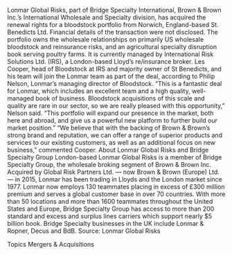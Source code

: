 Lonmar Global Risks, part of Bridge Specialty International, Brown & Brown Inc.’s International Wholesale and Specialty division, has acquired the renewal rights for a bloodstock portfolio from Norwich, England-based St. Benedicts Ltd.
Financial details of the transaction were not disclosed.
The portfolio owns the wholesale relationships on primarily US wholesale bloodstock and reinsurance risks, and an agricultural specialty disruption book serving poultry farms. It is currently managed by International Risk Solutions Ltd. (IRS), a London-based Lloyd’s re/insurance broker.
Les Cooper, head of Bloodstock at IRS and majority owner of St Benedicts, and his team will join the Lonmar team as part of the deal, according to Philip Nelson, Lonmar’s managing director of Bloodstock.
“This is a fantastic deal for Lonmar, which includes an excellent team and a high quality, well-managed book of business. Bloodstock acquisitions of this scale and quality are rare in our sector, so we are really pleased with this opportunity,” Nelson said. “This portfolio will expand our presence in the market, both here and abroad, and give us a powerful new platform to further build our market position.”
“We believe that with the backing of Brown & Brown’s strong brand and reputation, we can offer a range of superior products and services to our existing customers, as well as an additional focus on new business,” commented Cooper.
About Lonmar Global Risks and Bridge Specialty Group
London-based Lonmar Global Risks is a member of Bridge Specialty Group, the wholesale broking segment of Brown & Brown Inc. Acquired by Global Risk Partners Ltd. — now Brown & Brown (Europe) Ltd. — in 2015, Lonmar has been trading in Lloyds and the London market since 1977. Lonmar now employs 130 teammates placing in excess of £300 million premium and serves a global customer base in over 70 countries.
With more than 50 locations and more than 1600 teammates throughout the United States and Europe, Bridge Specialty Group has access to more than 200 standard and excess and surplus lines carriers which support nearly $5 billion book. Bridge Specialty businesses in the UK include Lonmar & Ropner, Decus and BdB.
Source: Lonmar Global Risks

Topics
Mergers & Acquisitions
